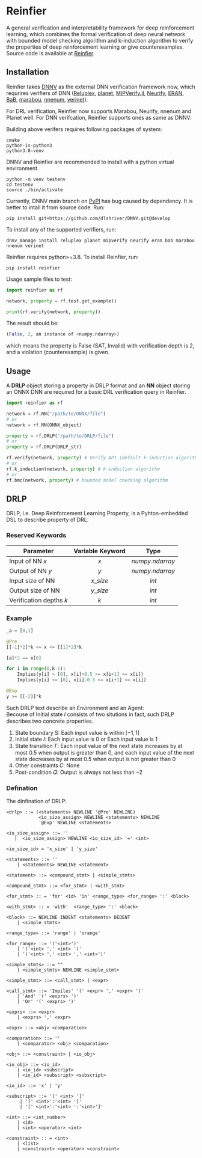# Reinfier
A general verification and interpretability framework for deep reinforcement learning, which combines the formal verification of deep neural network with bounded model checking algorithm and k-induction algorithm to verify the properties of deep reinforcement learning or give counterexamples.  
Source code is available at [Reinfier](https://github.com/Kurayuri/Reinfier).
## Installation
Reinfier takes [DNNV](https://github.com/dlshriver/dnnv) as the external DNN verification framework now, which requrires verifiers of DNN ([Reluplex](https://github.com/guykatzz/ReluplexCav2017), [planet](https://github.com/progirep/planet), [MIPVerify.jl](https://github.com/vtjeng/MIPVerify.jl), [Neurify](https://github.com/tcwangshiqi-columbia/Neurify), [ERAN](https://github.com/eth-sri/eran), [BaB](https://github.com/oval-group/PLNN-verification), [marabou](https://github.com/NeuralNetworkVerification/Marabou), [nnenum](https://github.com/stanleybak/nnenum), [verinet](https://vas.doc.ic.ac.uk/software/neural/)).  

For DRL verification, Reinfier now supports Marabou, Neurify, nnenum and Planet well. For DNN verifcation, Reinfier supports ones as same as DNNV.

Building above verifers requires following packages of system:  
```shell
cmake
python-is-python3
python3.8-venv
```

DNNV and Reinfier are recommended to install with a python virtual environment.  
```shell
python -m venv testenv
cd testenv
source ./bin/activate
```
Currently, DNNV main branch on [PyPI](https://pypi.org/project/dnnv/0.5.1/) has bug caused by dependency. It is better to intall it from source code. Run:  
```shell
pip install git+https://github.com/dlshriver/DNNV.git@develop
```


To install any of the supported verifiers, run:
```shell
dnnv_manage install reluplex planet mipverify neurify eran bab marabou nnenum verinet
```

Reinfier requires python>=3.8. To install Reinfier, run:  
```shell
pip install reinfier
```

Usage sample files to test:  
```python
import reinfier as rf

network, property = rf.test.get_example()

print(rf.verify(network, property))
```
The result should be:
```python
(False, 2, an instance of <numpy.ndarray>)
```
which means the property is False (SAT, Invalid) with verification depth is 2, and a violation (counterexample) is given.

## Usage
A **DRLP** object storing a property in DRLP format and an **NN** object storing an ONNX DNN are required for a basic DRL verification query in Reinfier.

```python
import reinfier as rf

network = rf.NN("/path/to/ONNX/file")
# or
network = rf.NN(ONNX_object)

property = rf.DRLP("/path/to/DRLP/file")
# or
property = rf.DRLP(DRLP_str)

rf.verify(network, property) # Verify API (default k-induction algorithm, Recommended)
# or
rf.k_induction(network, property) # k-induction algorithm 
# or
rf.bmc(network, property) # bounded model checking algorithm
```

## DRLP
DRLP, i.e. Deep Reinforcement Learning Property, is a Pyhton-embedded DSL to describe property of DRL.
### Reserved Keywords
| Parameter                | Variable Keyword |       Type      |
|--------------------------|:----------------:|:---------------:|
| Input of NN $x$          |        $x$       | $numpy.ndarray$ |
| Output of NN $y$         |        $y$       | $numpy.ndarray$ |
| Input size of NN         |     $x\_size$    |      $int$      |
| Output size of NN        |     $y\_size$    |      $int$      |
| Verification depths $k$  |        $k$       |      $int$      |
### Example
```python
_a = [0,1]

@Pre
[[-1]*2]*k <= x <= [[1]*2]*k

[a]*2 == x[0]

for i in range(0,k-1):
    Implies(y[i] > [0], x[i]+0.5 >= x[i+1] >= x[i])
    Implies(y[i] <= [0], x[i]-0.5 <= x[i+1] <= x[i])

@Exp
y >= [[-2]]*k
```
Such DRLP text describe an Environment and an Agent:  
Becouse of Initial state 𝐼 consists of two situtions in fact, such DRLP describes two concrete properties.
1. State boundary S: Each input value is within $[−1,1]$  
2. Initial state 𝐼: Each input value is $0$ or Each input value is $1$
3. State transition 𝑇: Each input value of the next state increases by at most $0.5$ when output is greater than $0$, and each input value of the next state decreases by at most $0.5$ when output is not greater than $0$
4. Other constraints 𝐶: None
5. Post-condition 𝑄: Output is always not less than $-2$ 

### Defination

The dinfination of DRLP:  
```BNF
<drlp> ::= (<statements> NEWLINE '@Pre' NEWLINE)
            <io_size_assign> NEWLINE <statements> NEWLINE 
            '@Exp' NEWLINE <statements>

<io_size_assign> ::= ''
   |  <io_size_assign> NEWLINE <io_size_id> '=' <int>
   
<io_size_id> = 'x_size' | 'y_size'

<statements> ::= ''
    | <statements> NEWLINE <statement>

<statement> ::= <compound_stmt> | <simple_stmts>

<compound_stmt> ::= <for_stmt> | <with_stmt>

<for_stmt> :: = 'for' <id> 'in' <range_type> <for_range> ':' <block>

<with_stmt> :: = 'with'  <range_type> ':' <block>

<block> ::= NEWLINE INDENT <statements> DEDENT
    | <simple_stmts>

<range_type> ::= 'range' | 'orange'

<for_range> ::= '('<int>')'
    | '('<int> ',' <int> ')'
    | '('<int> ',' <int> ',' <int>')'

<simple_stmts> ::= ""
    | <simple_stmts> NEWLINE <simple_stmt>

<simple_stmt> ::= <call_stmt> | <expr>

<call_stmt> ::= 'Impiles' '(' <expr> ',' <expr> ')'
    | 'And' '(' <exprs> ')'
    | 'Or' '(' <exprs> ')'

<exprs> ::= <expr> 
    | <exprs> ',' <expr>

<expr> ::= <obj> <comparation>

<comparation> ::= '' 
    | <comparator> <obj> <comparation>

<obj> ::= <constraint> | <io_obj>

<io_obj> ::= <io_id> 
    | <io_id> <subscript>
    | <io_id> <subscript> <subscript>
    
<io_id> ::= 'x' | 'y'

<subscript> ::= '[' <int> ']'
     | '[' <int>':'<int> ']'
     | '[' <int>':'<int> ':'<int>']'

<int> ::= <int_number> 
    | <id> 
    | <int> <operator> <int>

<constraint> :: = <int> 
    | <list>
    | <constraint> <operator> <constraint>

```